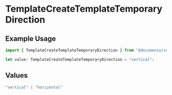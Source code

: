 # TemplateCreateTemplateTemporaryDirection

## Example Usage

```typescript
import { TemplateCreateTemplateTemporaryDirection } from "@documenso/sdk-typescript/models/operations";

let value: TemplateCreateTemplateTemporaryDirection = "vertical";
```

## Values

```typescript
"vertical" | "horizontal"
```